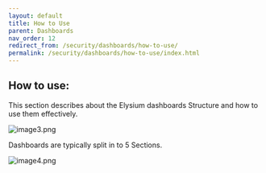 ```yaml
---
layout: default
title: How to Use
parent: Dashboards
nav_order: 12
redirect_from: /security/dashboards/how-to-use/
permalink: /security/dashboards/how-to-use/index.html
---
```



## How to use:

This section describes about the Elysium dashboards Structure and how to use them effectively. 

![image3.png]({{site.baseurl}}/images/Oberservability-dashboards/image3.png)

Dashboards are typically split in to 5 Sections.

![image4.png]({{site.baseurl}}/images/Oberservability-dashboards/image4.png)



